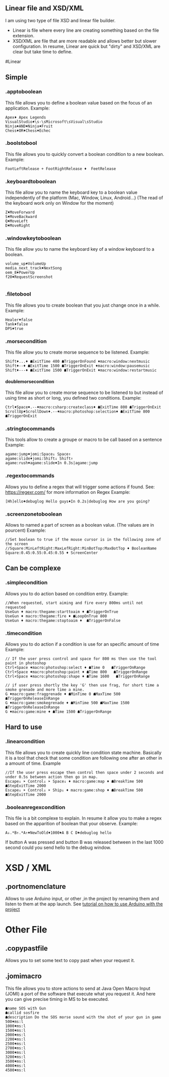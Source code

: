 ## Linear file and XSD/XML
I am using two type of file XSD and linear file builder.
- Linear is file where every line are creating something based on the file extension.
- XSD/XML are file that are more readable and allows better but slower configuration.
In resume, Linear are quick but "dirty" and XSD/XML are clear but take time to define.


#Linear
## Simple
### .apptoboolean
This file allows you to define a boolean value based on the focus of an application.
Example:
```
Apex♦ Apex Legends
VisualStudio♦\s-\sMicrosoft\sVisual\sStudio
Ninja♦AND♦Ninja♦Fruit
Chess♦OR♦Chess♦Echec
```

### .boolstobool
This file allows you to quickly convert a boolean condition to a new boolean. 
Example: 
```
FootLeftRelease + FootRightRelease ♦  FeetRelease
```
### .keyboardtoboolean
This file allow you to name the keyboard key to a boolean value independently of the platform (Mac, Window, Linux, Android...) (The read of the keyboard work  only on Window for the moment)
```
Z♦MoveForward
S♦MoveBackward
Q♦MoveLeft
D♦MoveRight

```
### .windowkeytoboolean
This file allow you to name the keyboard key of a window keyboard to a boolean.
```
volume_up♦VolumeUp
media_next_track♦NextSong
oem_8♦PowerUp
f20♦RequestScreenshot


```


### .filetobool
This file allows you to create boolean that you just change once in a while. 
Example:
```
Healer♦false
Tank♦false
DPS♦true
```

### .morsecondition
This file allow you to create morse sequence to be listened.
Example:
```
Shift♦...♦ ☗ExitTime 400 ☗TriggerOnFound ♦macro:window:nextmusic
Shift♦--♦ ☗ExitTime 1500 ☗TriggerOnExit ♦macro:window:pausemusic
Shift♦---♦ ☗ExitTime 1500 ☗TriggerOnExit ♦macro:window:restartmusic
```

#### doublemorsecondition
This file allow you to create morse sequence to be listened to but instead of using time as short or long, you defined two conditions.
Example:
```
Ctrl♦Space♦.--♦macro:csharp:createclass♦ ☗ExitTime 800 ☗TriggerOnExit
ScrollUp♦ScrollDown♦.--♦macro:photoshop:selection♦ ☗ExitTime 800 ☗TriggerOnExit

```


### .stringtocommands
This tools allow to create a groupe or macro to be call based on a sentence
Example:
```
agame:jump♦jomi:Space↓ Space↑
agame:slide♦jomi:Shift↓ Shift↑
agame:rush♦agame:slide♦In 0.3s|agame:jump

```
### .regextocommands
Allows you to define a regex that will trigger some actions if found.
See: https://regexr.com/ for more information on Regex
Example:
```
[Hh]ello♦debuglog Hello guys♦In 0.2s|debuglog How are you going? 

```


### .screenzonetoboolean
Allows to named a part of screen as a boolean value. (The values are in pourcent)
Example:
```
//Set boolean to true if the mouse cursor is in the following zone of the screen
//Square:MinLeftRight:MaxLefRight:MinBotTop:MaxBotTop ♦ BooleanName
Square:0.45:0.55:0.45:0.55 ♦ ScreenCenter 

```

## Can be complexe

### .simplecondition
Allows you to do action based on condition entry.
Example:
```
//When requested, start aiming and fire every 800ms until not requested
UseGun ♦ macro:thegame:starttoaim ♦ ☗TriggerOnTrue
UseGun ♦ macro:thegame:fire ♦ ☗LoopOnTrue 800
UseGun ♦ macro:thegame:stoptoaim ♦  ☗TriggerOnFalse
```

### .timecondition
Allows you to do action if a condition is use for an specific amount of time
Example:
```
// If the user press control and space for 800 ms then use the tool paint in photoshop
Ctrl+Space ♦macro:photoshop:select ♦ ☗Time 0   ☗TriggerOnRange
Ctrl+Space ♦macro:photoshop:paint ♦ ☗Time 800   ☗TriggerOnRange
Ctrl+Space ♦macro:photoshop:shape ♦ ☗Time 1600   ☗TriggerOnRange

// if user press shortly the key 'G' then use frag, for short time a smoke grenade and more time a mine.
G ♦macro:game:fraggrenade ♦ ☗MinTime 0 ☗MaxTime 500 ☗TriggerOnReleaseInRange 
G ♦macro:game:smokegrenade ♦ ☗MinTime 500 ☗MaxTime 1500 ☗TriggerOnReleaseInRange 
G ♦macro:game:mine ♦ ☗Time 1500 ☗TriggerOnRange
```

## Hard to use
### .linearcondition
This file allows you to create quickly line condition state machine. Basically it is a tool that check that some condition are following one after an other in a amount of time.
Example
```
//If the user press escape then control then space under 2 seconds and under 0.5s between action then go in map.
Escape↓ ➤ Control↓ ➤ Space↓ ♦ macro:game:map ♦ ☗BreakTime 500 ☗StepExitTime 2000 
Escape↓ ➤ Control↓ ➤ Ship↓ ♦ macro:game:shop ♦ ☗BreakTime 500 ☗StepExitTime 2000
```


### .booleanregexcondition
This file is a bit complexe to explain. In resume it allow you to make a regex based on the apparition of boolean that your observe. 
Example: 
```
A↓.*B↑.*A↑♦NewToOld♦1000♦A B C D♦debuglog hello
```

If button A was pressed and button B was released between in the last 1000 second could you send hello to the debug window.



# XSD / XML

## .portnomenclature
Allows to use Arduino input, or other ,in the project by renaming them and listen to them at the app launch.
See [tutorial on how to use Arduino with the project](ArduinoWithOMI) 





# Other File
## .copypastfile
Allows you to set some text to copy past when your request it.


## .jomimacro
This file allows you to store actions to send at Java Open Macro Input (JOMI) a port of the software that execute what you request it. And here you can give precise timing in MS to be executed.

```
☗name SOS with Gun
☗callid sosfire
☗description Do the SOS morse sound with the shot of your gun in game
500♦ms:l
1000♦ms:l
1500♦ms:l
2000♦ms:l
2200♦ms:l
2500♦ms:l
2700♦ms:l
3000♦ms:l
3200♦ms:l
3500♦ms:l
4000♦ms:l
4500♦ms:l
```
